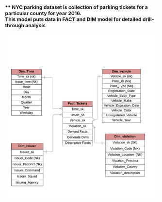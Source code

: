 ### ** NYC parking dataset is collection of parking tickets for a particular county for year 2016. <br> This model puts data in FACT and DIM model for detailed drill-through analysis 
![ER Model](NYCData_ER-model.png)
